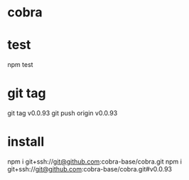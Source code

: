 # cobra

# test
npm test

# git tag
git tag v0.0.93
git push origin v0.0.93

# install
npm i git+ssh://git@github.com:cobra-base/cobra.git
npm i git+ssh://git@github.com:cobra-base/cobra.git#v0.0.93
